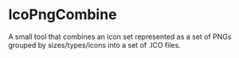 # IcoPngCombine
A small tool that combines an icon set represented as a set of PNGs grouped by sizes/types/icons into a set of .ICO files.
